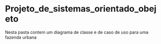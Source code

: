 # Projeto_de_sistemas_orientado_obejeto

Nesta pasta contem um diagrama de classe e de caso de uso para uma fazenda urbana

